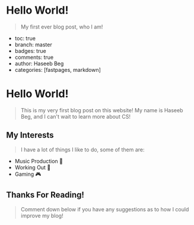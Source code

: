 # Hello World!
>My first ever blog post, who I am!

- toc: true
- branch: master
- badges: true
- comments: true
- author: Haseeb Beg
- categories: [fastpages, markdown]

# Hello World! 

>This is my very first blog post on this website! My name is Haseeb Beg, and I can't wait to learn more about CS!


## My Interests

>I have a lot of things I like to do, some of them are:
- Music Production 🎹
- Working Out 💪 
- Gaming 🎮


## Thanks For Reading!

>Comment down below if you have any suggestions as to how I could improve my blog! 


